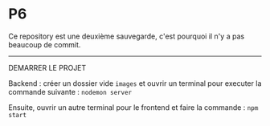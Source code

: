 # P6

Ce repository est une deuxième sauvegarde, c'est pourquoi il n'y a pas beaucoup de commit.

---------------------------------------------------------------------------------------------

DEMARRER LE PROJET

Backend : créer un dossier vide `images` et ouvrir un terminal pour executer la commande suivante : `nodemon server`

Ensuite, ouvrir un autre terminal pour le frontend et faire la commande : `npm start`
